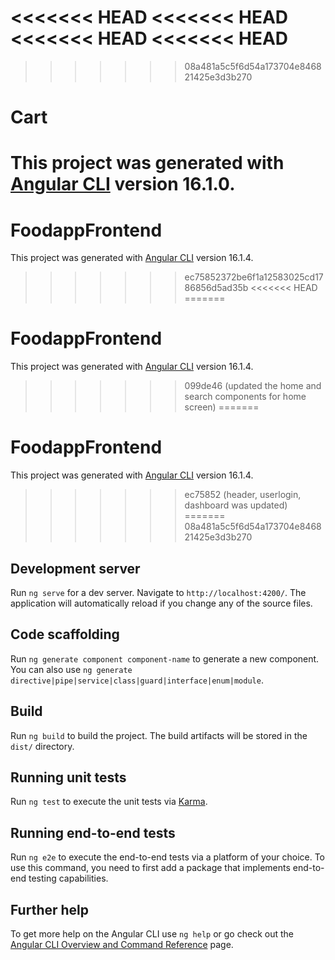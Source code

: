 <<<<<<< HEAD
<<<<<<< HEAD
<<<<<<< HEAD
<<<<<<< HEAD
=======
>>>>>>> 08a481a5c5f6d54a173704e846821425e3d3b270
# Cart

This project was generated with [Angular CLI](https://github.com/angular/angular-cli) version 16.1.0.
=======
# FoodappFrontend

This project was generated with [Angular CLI](https://github.com/angular/angular-cli) version 16.1.4.
>>>>>>> ec75852372be6f1a12583025cd1786856d5ad35b
<<<<<<< HEAD
=======
# FoodappFrontend

This project was generated with [Angular CLI](https://github.com/angular/angular-cli) version 16.1.4.
>>>>>>> 099de46 (updated the home and search components for home screen)
=======
# FoodappFrontend

This project was generated with [Angular CLI](https://github.com/angular/angular-cli) version 16.1.4.
>>>>>>> ec75852 (header, userlogin, dashboard was updated)
=======
>>>>>>> 08a481a5c5f6d54a173704e846821425e3d3b270

## Development server

Run `ng serve` for a dev server. Navigate to `http://localhost:4200/`. The application will automatically reload if you change any of the source files.

## Code scaffolding

Run `ng generate component component-name` to generate a new component. You can also use `ng generate directive|pipe|service|class|guard|interface|enum|module`.

## Build

Run `ng build` to build the project. The build artifacts will be stored in the `dist/` directory.

## Running unit tests

Run `ng test` to execute the unit tests via [Karma](https://karma-runner.github.io).

## Running end-to-end tests

Run `ng e2e` to execute the end-to-end tests via a platform of your choice. To use this command, you need to first add a package that implements end-to-end testing capabilities.

## Further help

To get more help on the Angular CLI use `ng help` or go check out the [Angular CLI Overview and Command Reference](https://angular.io/cli) page.
